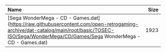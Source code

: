 |Name|Size|
|:---|---:|
|[Sega WonderMega - CD - Games.dat](https://raw.githubusercontent.com/open-retrogaming-archive/dat-catalog/main/root/basic/TOSEC-ISO/Sega/WonderMega/CD/Games/Sega WonderMega - CD - Games.dat)|1923|
